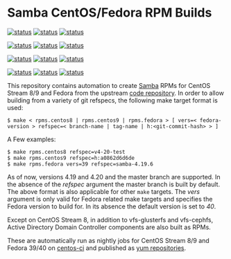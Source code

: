 # Samba CentOS/Fedora RPM Builds

[![status](<https://jenkins-samba.apps.ocp.cloud.ci.centos.org/buildStatus/icon?job=samba_build-rpms-fedora39-master&subject=master / Fedora 39>)](https://jenkins-samba.apps.ocp.cloud.ci.centos.org/job/samba_build-rpms-fedora39-master/) [![status](<https://jenkins-samba.apps.ocp.cloud.ci.centos.org/buildStatus/icon?job=samba_build-rpms-fedora39-v4-19-test&subject=v4-19-test / Fedora 39>)](https://jenkins-samba.apps.ocp.cloud.ci.centos.org/job/samba_build-rpms-fedora39-v4-19-test/) [![status](<https://jenkins-samba.apps.ocp.cloud.ci.centos.org/buildStatus/icon?job=samba_build-rpms-fedora39-v4-20-test&subject=v4-20-test / Fedora 39>)](https://jenkins-samba.apps.ocp.cloud.ci.centos.org/job/samba_build-rpms-fedora39-v4-20-test/)

[![status](<https://jenkins-samba.apps.ocp.cloud.ci.centos.org/buildStatus/icon?job=samba_build-rpms-fedora40-master&subject=master / Fedora 40>)](https://jenkins-samba.apps.ocp.cloud.ci.centos.org/job/samba_build-rpms-fedora40-master/) [![status](<https://jenkins-samba.apps.ocp.cloud.ci.centos.org/buildStatus/icon?job=samba_build-rpms-fedora40-v4-19-test&subject=v4-19-test / Fedora 40>)](https://jenkins-samba.apps.ocp.cloud.ci.centos.org/job/samba_build-rpms-fedora40-v4-19-test/) [![status](<https://jenkins-samba.apps.ocp.cloud.ci.centos.org/buildStatus/icon?job=samba_build-rpms-fedora40-v4-20-test&subject=v4-20-test / Fedora 40>)](https://jenkins-samba.apps.ocp.cloud.ci.centos.org/job/samba_build-rpms-fedora40-v4-20-test/)

[![status](<https://jenkins-samba.apps.ocp.cloud.ci.centos.org/buildStatus/icon?job=samba_build-rpms-centos8-master&subject=master / CentOS 8>)](https://jenkins-samba.apps.ocp.cloud.ci.centos.org/job/samba_build-rpms-centos8-master/) [![status](<https://jenkins-samba.apps.ocp.cloud.ci.centos.org/buildStatus/icon?job=samba_build-rpms-centos8-v4-19-test&subject=v4-19-test / CentOS 8>)](https://jenkins-samba.apps.ocp.cloud.ci.centos.org/job/samba_build-rpms-centos8-v4-19-test/) [![status](<https://jenkins-samba.apps.ocp.cloud.ci.centos.org/buildStatus/icon?job=samba_build-rpms-centos8-v4-20-test&subject=v4-20-test / CentOS 8>)](https://jenkins-samba.apps.ocp.cloud.ci.centos.org/job/samba_build-rpms-centos8-v4-20-test/)

[![status](<https://jenkins-samba.apps.ocp.cloud.ci.centos.org/buildStatus/icon?job=samba_build-rpms-centos9-master&subject=master / CentOS 9>)](https://jenkins-samba.apps.ocp.cloud.ci.centos.org/job/samba_build-rpms-centos9-master/) [![status](<https://jenkins-samba.apps.ocp.cloud.ci.centos.org/buildStatus/icon?job=samba_build-rpms-centos9-v4-19-test&subject=v4-19-test / CentOS 9>)](https://jenkins-samba.apps.ocp.cloud.ci.centos.org/job/samba_build-rpms-centos9-v4-19-test/) [![status](<https://jenkins-samba.apps.ocp.cloud.ci.centos.org/buildStatus/icon?job=samba_build-rpms-centos9-v4-20-test&subject=v4-20-test / CentOS 9>)](https://jenkins-samba.apps.ocp.cloud.ci.centos.org/job/samba_build-rpms-centos9-v4-20-test/)

This repository contains automation to create [Samba](https://www.samba.org/) RPMs for CentOS Stream 8/9 and
Fedora from the upstream  [code repository](https://git.samba.org/samba.git). In order to allow building from a variety of git
refspecs, the following make target format is used:

`$ make < rpms.centos8 | rpms.centos9 | rpms.fedora > [ vers=< fedora-version > refspec=< branch-name | tag-name | h:<git-commit-hash> > ]`

A Few examples:

```console
$ make rpms.centos8 refspec=v4-20-test
$ make rpms.centos9 refspec=h:a0862d6d6de
$ make rpms.fedora vers=39 refspec=samba-4.19.6
```

As of now, versions  4.19 and  4.20 and the master branch are supported. In the absence of the 
*refspec* argument the master branch is built by default. The above format is
also applicable for other `make` targets. The *vers* argument is only valid for
Fedora related make targets and specifies the Fedora version to build for. In its absence the default version is
set to *40*.

Except on CentOS Stream 8, in addition to vfs-glusterfs and vfs-cephfs, Active
Directory Domain Controller components are also built as RPMs.

These are automatically run as nightly jobs for CentOS Stream 8/9 and
Fedora 39/40 on [centos-ci](https://jenkins-samba.apps.ocp.cloud.ci.centos.org/view/RPM)
and published as [yum repositories](https://artifacts.ci.centos.org/samba/pkgs/).
